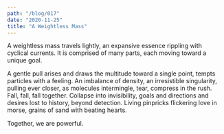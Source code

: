 ```yaml
---
path: "/blog/017"
date: "2020-11-25"
title: "A Weightless Mass"
---
```


A weightless mass travels lightly, an expansive essence rippling with cyclical currents. It is comprised of many parts, each moving toward a unique goal.

A gentle pull arises and draws the multitude toward a single point, tempts particles with a feeling. An imbalance of density, an irresistible singularity, pulling ever closer, as molecules intermingle, tear, compress in the rush. Fall, fall, fall together. Collapse into invisibility, goals and directions and desires lost to history, beyond detection. Living pinpricks flickering love in morse, grains of sand with beating hearts.

Together, we are powerful.
